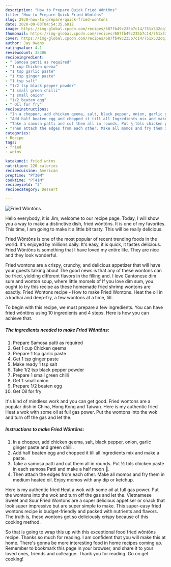 ```yaml
---
description: "How to Prepare Quick Fried Wôntôns"
title: "How to Prepare Quick Fried Wôntôns"
slug: 2930-how-to-prepare-quick-fried-wontons
date: 2020-09-03T04:54:35.601Z
image: https://img-global.cpcdn.com/recipes/687fb49c235b7c14/751x532cq70/fried-wontons-recipe-main-photo.jpg
thumbnail: https://img-global.cpcdn.com/recipes/687fb49c235b7c14/751x532cq70/fried-wontons-recipe-main-photo.jpg
cover: https://img-global.cpcdn.com/recipes/687fb49c235b7c14/751x532cq70/fried-wontons-recipe-main-photo.jpg
author: Jay Owens
ratingvalue: 4.1
reviewcount: 35306
recipeingredient:
- " Samosa patti as required"
- "1 cup Chicken qeema"
- "1 tsp garlic paste"
- "1 tsp ginger paste"
- "1 tsp salt"
- "1/2 tsp black pepper powder"
- "1 small green chilli"
- "1 small onion"
- "1/2 beaten egg"
- " Oil for fry"
recipeinstructions:
- "In a chopper, add chicken qeema, salt, black pepper, onion, garlic ginger paste and green chilli."
- "Add half beaten egg and chopped it till all Ingredients mix and make a paste."
- "Take a samosa patti and cut them all in rounds. Put ½ tbls chicken paste in each samosa Patti and make a half moon 🥟."
- "Then attach the edges from each other. Make all momos and fry them in medium heated oil. Enjoy momos with any dip or ketchup."
categories:
- Recipe
tags:
- fried
- wntns

katakunci: fried wntns 
nutrition: 220 calories
recipecuisine: American
preptime: "PT30M"
cooktime: "PT41M"
recipeyield: "3"
recipecategory: Dessert

---
```



![Fried Wôntôns](https://img-global.cpcdn.com/recipes/687fb49c235b7c14/751x532cq70/fried-wontons-recipe-main-photo.jpg)

Hello everybody, it is Jim, welcome to our recipe page. Today, I will show you a way to make a distinctive dish, fried wôntôns. It is one of my favorites. This time, I am going to make it a little bit tasty. This will be really delicious.

Fried Wôntôns is one of the most popular of recent trending foods in the world. It's enjoyed by millions daily. It's easy, it is quick, it tastes delicious. Fried Wôntôns is something that I have loved my entire life. They are nice and they look wonderful.

Fried wontons are a crispy, crunchy, and delicious appetizer that will have your guests talking about The good news is that any of these wontons can be fried, yielding different flavors in the filling and. I love Cantonese dim sum and wonton soup, where little morsels of If you love dim sum, you ought to try this recipe as these homemade fried shrimp wontons are exactly. Fried Wontons recipe - How to make Fried Wontons. Heat the oil in a kadhai and deep-fry, a few wontons at a time, till.


To begin with this recipe, we must prepare a few ingredients. You can have fried wôntôns using 10 ingredients and 4 steps. Here is how you can achieve that.

<!--inarticleads1-->

##### The ingredients needed to make Fried Wôntôns:

1. Prepare  Samosa patti as required
1. Get 1 cup Chicken qeema
1. Prepare 1 tsp garlic paste
1. Get 1 tsp ginger paste
1. Make ready 1 tsp salt
1. Take 1/2 tsp black pepper powder
1. Prepare 1 small green chilli
1. Get 1 small onion
1. Prepare 1/2 beaten egg
1. Get  Oil for fry


It&#39;s kind of mindless work and you can get good. Fried wontons are a popular dish in China, Hong Kong and Taiwan. Here is my authentic fried Heat a wok with some oil at full gas power. Put the wontons into the wok and turn off the gas and let the. 

<!--inarticleads2-->

##### Instructions to make Fried Wôntôns:

1. In a chopper, add chicken qeema, salt, black pepper, onion, garlic ginger paste and green chilli.
1. Add half beaten egg and chopped it till all Ingredients mix and make a paste.
1. Take a samosa patti and cut them all in rounds. Put ½ tbls chicken paste in each samosa Patti and make a half moon 🥟.
1. Then attach the edges from each other. Make all momos and fry them in medium heated oil. Enjoy momos with any dip or ketchup.


Here is my authentic fried Heat a wok with some oil at full gas power. Put the wontons into the wok and turn off the gas and let the. Vietnamese Sweet and Sour Fried Wontons are a super delicious appetiser or snack that look super impressive but are super simple to make. This super-easy fried wontons recipe is budget-friendly and packed with nutrients and flavors. The truth is, these wontons get so deliciously crispy because of this cooking method. 

So that is going to wrap this up with this exceptional food fried wôntôns recipe. Thanks so much for reading. I am confident that you will make this at home. There's gonna be more interesting food in home recipes coming up. Remember to bookmark this page in your browser, and share it to your loved ones, friends and colleague. Thank you for reading. Go on get cooking!
